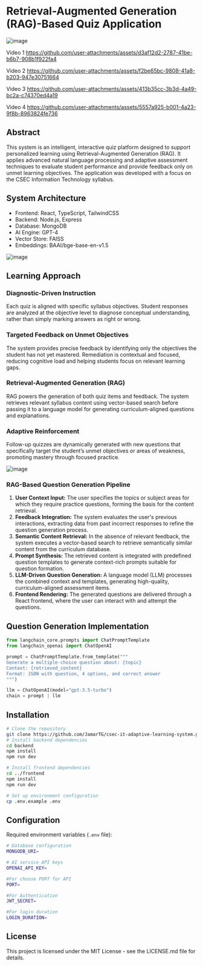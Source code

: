 # Retrieval-Augmented Generation (RAG)-Based Quiz Application  

![image](https://github.com/user-attachments/assets/aaf0df32-bee2-41a5-b737-1a66e6e633a8)

Video 1 
https://github.com/user-attachments/assets/d3af12d2-2787-41be-b6b7-908b1f922fa4

Video 2
https://github.com/user-attachments/assets/f2be65bc-9808-41a8-b203-947e30751664

Video 3
https://github.com/user-attachments/assets/413b35cc-3b3d-4a49-bc2a-c74370ed4a19

Video 4
https://github.com/user-attachments/assets/5557a925-b001-4a23-9f8b-8963824fe736




## Abstract  
This system is an intelligent, interactive quiz platform designed to support personalized learning using Retrieval-Augmented Generation (RAG). It applies advanced natural language processing and adaptive assessment techniques to evaluate student performance and provide feedback only on unmet learning objectives. The application was developed with a focus on the CSEC Information Technology syllabus.  

## System Architecture    
- Frontend: React, TypeScript, TailwindCSS  
- Backend: Node.js, Express  
- Database: MongoDB  
- AI Engine: GPT-4
- Vector Store: FAISS  
- Embeddings: BAAI/bge-base-en-v1.5

![image](https://github.com/user-attachments/assets/1aa9f0db-63b7-4142-883f-a818d64fda7f)


## Learning Approach  

### Diagnostic-Driven Instruction  
Each quiz is aligned with specific syllabus objectives. Student responses are analyzed at the objective level to diagnose conceptual understanding, rather than simply marking answers as right or wrong.  

### Targeted Feedback on Unmet Objectives  
The system provides precise feedback by identifying only the objectives the student has not yet mastered. Remediation is contextual and focused, reducing cognitive load and helping students focus on relevant learning gaps.  

### Retrieval-Augmented Generation (RAG)  
RAG powers the generation of both quiz items and feedback. The system retrieves relevant syllabus content using vector-based search before passing it to a language model for generating curriculum-aligned questions and explanations.  

### Adaptive Reinforcement  
Follow-up quizzes are dynamically generated with new questions that specifically target the student’s unmet objectives or areas of weakness, promoting mastery through focused practice.  


![image](https://github.com/user-attachments/assets/16add320-e0af-4778-86e1-d2d4356ad62f)


### RAG-Based Question Generation Pipeline

1. **User Context Input:** The user specifies the topics or subject areas for which they require practice questions, forming the basis for the content retrieval.  
2. **Feedback Integration:** The system evaluates the user's previous interactions, extracting data from past incorrect responses to refine the question generation process.  
3. **Semantic Content Retrieval:** In the absence of relevant feedback, the system executes a vector-based search to retrieve semantically similar content from the curriculum database.  
4. **Prompt Synthesis:** The retrieved content is integrated with predefined question templates to generate context-rich prompts suitable for question formation.  
5. **LLM-Driven Question Generation:** A language model (LLM) processes the combined context and templates, generating high-quality, curriculum-aligned assessment items.  
6. **Frontend Rendering:** The generated questions are delivered through a React frontend, where the user can interact with and attempt the questions.



## Question Generation Implementation

```python
from langchain_core.prompts import ChatPromptTemplate
from langchain_openai import ChatOpenAI

prompt = ChatPromptTemplate.from_template("""
Generate a multiple-choice question about: {topic}
Context: {retrieved_content}
Format: JSON with question, 4 options, and correct answer
""")

llm = ChatOpenAI(model="gpt-3.5-turbo")
chain = prompt | llm
```

## Installation

```bash
# Clone the repository
git clone https://github.com/JamarTG/csec-it-adaptive-learning-system.git
# Install backend dependencies
cd backend
npm install
npm run dev

# Install frontend dependencies
cd ../frontend
npm install
npm run dev

# Set up environment configuration
cp .env.example .env

```

## Configuration

Required environment variables (`.env` file):

```bash
# Database configuration
MONGODB_URI=

# AI service API keys
OPENAI_API_KEY=

#For choose PORT for API
PORT=

#For Authentication
JWT_SECRET=

#For login duration
LOGIN_DURATION=
```

## License  
This project is licensed under the MIT License - see the LICENSE.md file for details.
